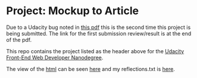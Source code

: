 # Project: Mockup to Article

Due to a Udacity bug noted in
[this pdf](https://github.com/carltonwin8/fewdProject1/blob/master/submissionError.pdf)
this is the second time this project is being submitted.
The link for the first submission review/result is at the
end of the pdf.

This repo contains the project listed as the header above for the
[Udacity](http://www.udacity.com/)
[Front-End Web Developer Nanodegree](https://www.udacity.com/course/front-end-web-developer-nanodegree--nd001).

The view of the
[html](index.html)
can be seen
[here](http:/carltonwin8.github.com/fwed-mockup-to-article)
and my reflections.txt is
[here](reflections.txt).

